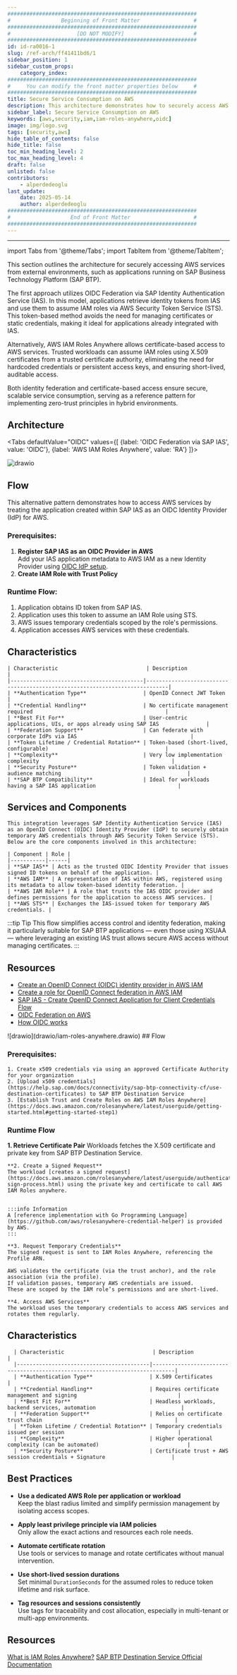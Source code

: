 ```yaml
---
############################################################
#                Beginning of Front Matter                 #
############################################################
#                     [DO NOT MODIFY]                      #
############################################################
id: id-ra0016-1 
slug: /ref-arch/ff41411bd6/1
sidebar_position: 1
sidebar_custom_props:
    category_index:
############################################################
#     You can modify the front matter properties below     #
############################################################
title: Secure Service Consumption on AWS
description: This architecture demonstrates how to securely access AWS services from applications running outside of AWS.
sidebar_label: Secure Service Consumption on AWS
keywords: [aws,security,iam,iam-roles-anywhere,oidc]
image: img/logo.svg
tags: [security,aws]
hide_table_of_contents: false
hide_title: false
toc_min_heading_level: 2
toc_max_heading_level: 4
draft: false
unlisted: false
contributors:
    - alperdedeoglu
last_update:
    date: 2025-05-14
    author: alperdedeoglu
############################################################
#                   End of Front Matter                    #
############################################################
---
```


---
import Tabs from '@theme/Tabs';
import TabItem from '@theme/TabItem';



This section outlines the architecture for securely accessing AWS services from external environments, such as applications running on SAP Business Technology Platform (SAP BTP).

The first approach utilizes OIDC Federation via SAP Identity Authentication Service (IAS). In this model, applications retrieve identity tokens from IAS and use them to assume IAM roles via AWS Security Token Service (STS). This token-based method avoids the need for managing certificates or static credentials, making it ideal for applications already integrated with IAS.

Alternatively, AWS IAM Roles Anywhere allows certificate-based access to AWS services. Trusted workloads can assume IAM roles using X.509 certificates from a trusted certificate authority, eliminating the need for hardcoded credentials or persistent access keys, and ensuring short-lived, auditable access.

Both identity federation and certificate-based access ensure secure, scalable service consumption, serving as a reference pattern for implementing zero-trust principles in hybrid environments.

## Architecture

<Tabs
  defaultValue="OIDC"
  values={[
    {label: 'OIDC Federation via SAP IAS', value: 'OIDC'},
    {label: 'AWS IAM Roles Anywhere', value: 'RA'}
  ]}>
<TabItem value="OIDC">

![drawio](drawio/oidc-sts.drawio)

## Flow
This alternative pattern demonstrates how to access AWS services by treating the application created within SAP IAS as an OIDC Identity Provider (IdP) for AWS.

### Prerequisites:

1. **Register SAP IAS as an OIDC Provider in AWS**  
Add your IAS application metadata to AWS IAM as a new Identity Provider using [OIDC IdP setup](https://docs.aws.amazon.com/IAM/latest/UserGuide/id_roles_providers_create_oidc.html).
2. **Create IAM Role with Trust Policy**  

### Runtime Flow: 

1. Application obtains ID token from SAP IAS.
2. Application uses this token to assume an IAM Role using STS.
3. AWS issues temporary credentials scoped by the role's permissions.
4. Application accesses AWS services with these credentials.

## Characteristics
    | Characteristic                            | Description                                                                 |
    |------------------------------------------|-----------------------------------------------------------------------------|
    | **Authentication Type**                  | OpenID Connect JWT Token                                            |
    | **Credential Handling**                  | No certificate management required                                          |
    | **Best Fit For**                         | User-centric applications, UIs, or apps already using SAP IAS               |
    | **Federation Support**                   | Can federate with corporate IdPs via IAS                                    |
    | **Token Lifetime / Credential Rotation** | Token-based (short-lived, configurable)                                     |
    | **Complexity**                           | Very low implementation complexity                                          |
    | **Security Posture**                     | Token validation + audience matching                                        |
    | **SAP BTP Compatibility**                | Ideal for workloads having a SAP IAS application                          |

 
  ## Services and Components
    This integration leverages SAP Identity Authentication Service (IAS) as an OpenID Connect (OIDC) Identity Provider (IdP) to securely obtain temporary AWS credentials through AWS Security Token Service (STS). Below are the core components involved in this architecture:

    | Component | Role |
    |-----------|------|
    | **SAP IAS** | Acts as the trusted OIDC Identity Provider that issues signed ID tokens on behalf of the application. |
    | **AWS IAM** | A representation of IAS within AWS, registered using its metadata to allow token-based identity federation. |
    | **AWS IAM Role** | A role that trusts the IAS OIDC provider and defines permissions for the application to access AWS services. |
    | **AWS STS** | Exchanges the IAS-issued token for temporary AWS credentials. |

   :::tip Tip
   This flow simplifies access control and identity federation, making it particularly suitable for SAP BTP applications — even those using XSUAA — where leveraging an existing IAS trust allows secure AWS access without managing certificates.
   :::
  ## Resources
  - [Create an OpenID Connect (OIDC) identity provider in AWS IAM](https://docs.aws.amazon.com/IAM/latest/UserGuide/id_roles_providers_create_oidc.html)
  - [Create a role for OpenID Connect federation in AWS IAM](https://docs.aws.amazon.com/IAM/latest/UserGuide/id_roles_create_for-idp_oidc.html)
  - [SAP IAS - Create OpenID Connect Application for Client Credentials Flow](https://help.sap.com/docs/cloud-identity-services/cloud-identity-services/client-cred-create-openid-connect-application-for-client-credentials-flow)
  - [OIDC Federation on AWS](https://docs.aws.amazon.com/IAM/latest/UserGuide/id_roles_providers_oidc.html)
  - [How OIDC works](https://openid.net/developers/how-connect-works/)

   </TabItem>

  <TabItem value="RA">
   ![drawio](drawio/iam-roles-anywhere.drawio)
  ## Flow

  ### Prerequisites:
    1. Create x509 credentials via using an approved Certificate Authority for your organization
    2. [Upload x509 credentials](https://help.sap.com/docs/connectivity/sap-btp-connectivity-cf/use-destination-certificates) to SAP BTP Destination Service
    3. [Establish Trust and Create Roles on AWS IAM Roles Anywhere](https://docs.aws.amazon.com/rolesanywhere/latest/userguide/getting-started.html#getting-started-step1)
  
  ### Runtime Flow
  **1. Retrieve Certificate Pair**
  Workloads fetches the X.509 certificate and private key from SAP BTP Destination Service.

    **2. Create a Signed Request**  
    The workload [creates a signed request](https://docs.aws.amazon.com/rolesanywhere/latest/userguide/authentication-sign-process.html) using the private key and certificate to call AWS IAM Roles anywhere.


    :::info Information
    A [reference implementation with Go Programming Language](https://github.com/aws/rolesanywhere-credential-helper) is provided by AWS. 
    :::

    **3. Request Temporary Credentials**  
    The signed request is sent to IAM Roles Anywhere, referencing the Profile ARN.

    AWS validates the certificate (via the trust anchor), and the role association (via the profile).
    If validation passes, temporary AWS credentials are issued.
    These are scoped by the IAM role’s permissions and are short-lived.

    **4. Access AWS Services** 
    The workload uses the temporary credentials to access AWS services and rotates them regularly.

   ## Characteristics 
   
      | Characteristic                            | Description                                                                 |
      |------------------------------------------|-----------------------------------------------------------------------------|
      | **Authentication Type**                  | X.509 Certificates                                                          |
      | **Credential Handling**                  | Requires certificate management and signing                                |
      | **Best Fit For**                         | Headless workloads, backend services, automation                           |
      | **Federation Support**                   | Relies on certificate trust chain                                          |
      | **Token Lifetime / Credential Rotation** | Temporary credentials issued per session                                    |
      | **Complexity**                           | Higher operational complexity (can be automated)                            |
      | **Security Posture**                     | Certificate trust + AWS session credentials + Signature                     |
        
## Best Practices


- **Use a dedicated AWS Role per application or workload**  
  Keep the blast radius limited and simplify permission management by isolating access scopes.

- **Apply least privilege principle via IAM policies**  
  Only allow the exact actions and resources each role needs.

- **Automate certificate rotation**  
  Use tools or services to manage and rotate certificates without manual intervention.


- **Use short-lived session durations**  
  Set minimal `DurationSeconds` for the assumed roles to reduce token lifetime and risk surface.


- **Tag resources and sessions consistently**  
  Use tags for traceability and cost allocation, especially in multi-tenant or multi-app environments.

## Resources

[What is IAM Roles Anywhere?](https://docs.aws.amazon.com/rolesanywhere/latest/userguide/introduction.html)
[SAP BTP Destination Service Official Documentation](https://help.sap.com/docs/connectivity/sap-btp-connectivity-cf/destination-service)
  </TabItem>
</Tabs>


